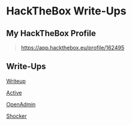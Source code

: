# HackTheBox Write-Ups

## My HackTheBox Profile
>https://app.hackthebox.eu/profile/162495

## Write-Ups

[Writeup][4]

[Active][3]

[OpenAdmin][2]

[Shocker][1]

[1]: https://clayton-galy.notion.site/Shocker-917f0ae4b9644c80b91881b11569facb
[2]: https://clayton-galy.notion.site/OpenAdmin-9bd3b4661ae6426bb6a6a4194a08faa2
[3]: https://clayton-galy.notion.site/Active-7e42c0f69209498999e0efae54bd2729
[4]: https://clayton-galy.notion.site/Writeup-f44d63f3889b44c0ba5dbfb38da0ab74
